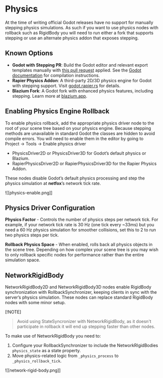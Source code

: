 # Physics

At the time of writing official Godot releases have no support for manually stepping physics simulations. As such if you want to use physics nodes with rollback such as RigidBody you will need to run either a fork that supports stepping or use an alternate physics addon that exposes stepping.

## Known Options

- **Godot with Stepping PR**: Build the Godot editor and relevant export templates manually with [this pull request](https://github.com/godotengine/godot/pull/76462) applied. See the [Godot documentation](https://docs.godotengine.org/en/stable/contributing/development/compiling/index.html) for compilation instructions.
- **Rapier Physics Addon**: A third-party 2D/3D physics engine for Godot with stepping support. Visit [godot.rapier.rs](https://godot.rapier.rs/) for details.
- **Blazium Fork**: A Godot fork with enhanced physics features, including stepping. Learn more at [blazium.app](https://blazium.app/).

## Enabling Physics Engine Rollback

To enable physics rollback, add the appropriate physics driver node to the root of your scene tree based on your physics engine. Because stepping methods are unavailable in standard Godot the classes are hidden to avoid compile errors. You will need to enable them in the editor by going to Project -> Tools -> Enable physics driver

- PhysicsDriver2D or PhysicsDriver3D for Godot’s default physics or Blazium.
- RapierPhysicsDriver2D or RapierPhysicsDriver3D for the Rapier Physics Addon.

These nodes disable Godot’s default physics processing and step the physics simulation at **netfox**’s network tick rate.

![[physics-enable.png]]

## Physics Driver Configuration

**Physics Factor** -  Controls the number of physics steps per network tick. For example, if your network tick rate is 30 Hz (one tick every ~33ms) but you need a 60 Hz physics simulation for smoother collisions, set this to 2 to run two physics steps per tick. 

**Rollback Physics Space** - When enabled, rolls back all physics objects in the scene tree. Depending on how complex your scene tree is you may wish to only rollback specific nodes for performance rather than the entire simulation space.

## NetworkRigidBody

NetworkRigidBody2D and NetworkRigidBody3D nodes enable RigidBody synchronization with RollbackSynchronizer, keeping clients in sync with the server’s physics simulation. These nodes can replace standard RigidBody nodes with some minor setup.

[!NOTE]

> Avoid using StateSyncronizer with NetworkRigidBody, as it doesn't participate in rollback it will end up stepping faster than other nodes.



To make use of NetworkRigidBody you need to:

1. Configure your RollbackSynchronizer to include the NetworkRIgidBodies `physics_state` as a state property.
2. Move physics-related logic from `_physics_process` to `_physics_rollback_tick`.

![[network-rigid-body.png]]
